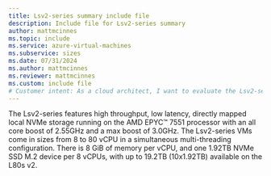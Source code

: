 ```yaml
---
title: Lsv2-series summary include file
description: Include file for Lsv2-series summary
author: mattmcinnes
ms.topic: include
ms.service: azure-virtual-machines
ms.subservice: sizes
ms.date: 07/31/2024
ms.author: mattmcinnes
ms.reviewer: mattmcinnes
ms.custom: include file
# Customer intent: As a cloud architect, I want to evaluate the Lsv2-series VM specifications, so that I can determine if they meet the performance and storage requirements for my high-throughput application workloads.
---
```

The Lsv2-series features high throughput, low latency, directly mapped local NVMe storage running on the AMD EPYC™ 7551 processor with an all core boost of 2.55GHz and a max boost of 3.0GHz. The Lsv2-series VMs come in sizes from 8 to 80 vCPU in a simultaneous multi-threading configuration. There is 8 GiB of memory per vCPU, and one 1.92TB NVMe SSD M.2 device per 8 vCPUs, with up to 19.2TB (10x1.92TB) available on the L80s v2.
